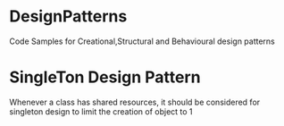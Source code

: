 # DesignPatterns
Code Samples for Creational,Structural and Behavioural design patterns

# SingleTon Design Pattern
Whenever a class has shared resources, it should be considered for singleton design to limit the creation of 
object to 1

